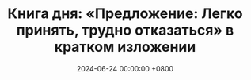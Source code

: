 ---
title: "Книга дня: «Предложение: Легко принять, трудно отказаться» в кратком изложении"
description: >-
  💼 «Предложение: Легко принять, трудно отказаться» — практическое руководство по созданию неотразимых предложений, которые клиенты просто не смогут отвергнуть. Освойте переговоры с книгой Уилла Наполини! Практичные советы по бизнесу, общению и успеху в сделках для вашей уверенности и мастерства.
date: 2024-06-24 00:00:00 +0800
categories: [Мышление, Конспекты-книг]
tags:
  [
    предложение,
    уилл-наполини,
    переговоры,
    бизнес,
    успех,
    коммуникация,
    личностный-рост,
    лидерство,
    уверенность,
    стратегии,
    мотивация,
    сделки,
    навыки,
    достижения,
    практичные-советы
  ]
image: 
alt: Обложка книги Предложение Уилл Наполини
fallback:
  - 
  - 
---